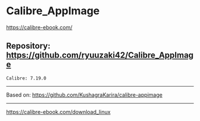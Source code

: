 
# Calibre_AppImage
https://calibre-ebook.com/

## Repository: https://github.com/ryuuzaki42/Calibre_AppImage
    Calibre: 7.19.0

---
Based on: https://github.com/KushagraKarira/calibre-appimage

---
https://calibre-ebook.com/download_linux
